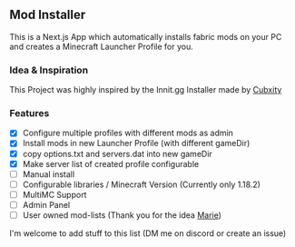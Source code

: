 ## Mod Installer
This is a Next.js App which automatically installs fabric mods on your PC and creates a Minecraft Launcher Profile for you.

### Idea & Inspiration
This Project was highly inspired by the Innit.gg Installer made by [Cubxity](https://twitter.com/cubxity)  

### Features
- [x] Configure multiple profiles with different mods as admin
- [x] Install mods in new Launcher Profile (with different gameDir)
- [x] copy options.txt and servers.dat into new gameDir
- [x] Make server list of created profile configurable
- [ ] Manual install
- [ ] Configurable libraries / Minecraft Version (Currently only 1.18.2)
- [ ] MultiMC Support
- [ ] Admin Panel
- [ ] User owned mod-lists (Thank you for the idea [Marie](https://github.com/NyCodeGHG))

I'm welcome to add stuff to this list (DM me on discord or create an issue)

